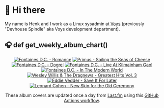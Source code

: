 # 👋 Hi there

My name is Henk and I work as a Linux sysadmin at <a href="https://www.voys.co/about/">Voys</a> (previously "Devhouse Spindle" aka Voys development department).

## 🎧 def get_weekly_album_chart()
<!-- lastfm -->
<p align="center"><a href="https://www.last.fm/music/Fontaines+D.C./Romance"><img src="https://lastfm.freetls.fastly.net/i/u/64s/4f4ae1fdc6b81d93c41c0054d596ccf0.png" title="Fontaines D.C. - Romance"></a> <a href="https://www.last.fm/music/Primus/Sailing+the+Seas+of+Cheese"><img src="https://lastfm.freetls.fastly.net/i/u/64s/933fb2f761db0cbc6c5e92af2a296aeb.jpg" title="Primus - Sailing the Seas of Cheese"></a> <a href="https://www.last.fm/music/Fontaines+D.C./Dogrel"><img src="https://lastfm.freetls.fastly.net/i/u/64s/a6e4705a174dcf7b423e82ed06038263.jpg" title="Fontaines D.C. - Dogrel"></a> <a href="https://www.last.fm/music/Fontaines+D.C./Live+At+Kilmainham+Gaol"><img src="https://lastfm.freetls.fastly.net/i/u/64s/6c2c9e8f85f51300cbc6e10633f9232e.jpg" title="Fontaines D.C. - Live At Kilmainham Gaol"></a> <a href="https://www.last.fm/music/Fontaines+D.C./In+The+Modern+World"><img src="https://lastfm.freetls.fastly.net/i/u/64s/6eb571ecd02cef43979214a2f5921781.jpg" title="Fontaines D.C. - In The Modern World"></a> <a href="https://www.last.fm/music/Wesley+Willis+&+The+Dragnews/Greatest+Hits+Vol.+3"><img src="https://lastfm.freetls.fastly.net/i/u/64s/e112739a069f4aa6f0f2c1b2d04095e3.jpg" title="Wesley Willis & The Dragnews - Greatest Hits Vol. 3"></a> <a href="https://www.last.fm/music/Eddie+Vedder/Save+It+For+Later"><img src="https://lastfm.freetls.fastly.net/i/u/64s/8a7dd2dd49132e53fcc40cf421743bde.png" title="Eddie Vedder - Save It For Later"></a> <a href="https://www.last.fm/music/Leonard+Cohen/New+Skin+for+the+Old+Ceremony"><img src="https://lastfm.freetls.fastly.net/i/u/64s/014721dbaec74cacbce1d461a81e4f78.jpg" title="Leonard Cohen - New Skin for the Old Ceremony"></a> </p>

<p align="center">These album covers are updated once a day from <a href="https://www.last.fm/user/hbokh">Last.fm</a> using this <a href="https://github.com/marketplace/actions/lastfm-to-markdown">GitHub Actions workflow</a>.</p>
